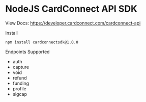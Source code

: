 # NodeJS CardConnect API SDK

View Docs: https://developer.cardconnect.com/cardconnect-api

Install

```npm install cardconnectsdk@1.0.0```

Endpoints Supported
* auth
* capture
* void
* refund
* funding
* profile
* sigcap
